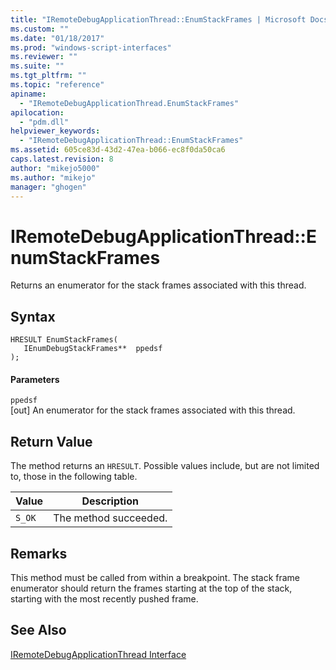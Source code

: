 ```yaml
---
title: "IRemoteDebugApplicationThread::EnumStackFrames | Microsoft Docs"
ms.custom: ""
ms.date: "01/18/2017"
ms.prod: "windows-script-interfaces"
ms.reviewer: ""
ms.suite: ""
ms.tgt_pltfrm: ""
ms.topic: "reference"
apiname: 
  - "IRemoteDebugApplicationThread.EnumStackFrames"
apilocation: 
  - "pdm.dll"
helpviewer_keywords: 
  - "IRemoteDebugApplicationThread::EnumStackFrames"
ms.assetid: 605ce83d-43d2-47ea-b066-ec8f0da50ca6
caps.latest.revision: 8
author: "mikejo5000"
ms.author: "mikejo"
manager: "ghogen"
---
```

# IRemoteDebugApplicationThread::EnumStackFrames
Returns an enumerator for the stack frames associated with this thread.  
  
## Syntax  
  
```  
HRESULT EnumStackFrames(  
   IEnumDebugStackFrames**  ppedsf  
);  
```  
  
#### Parameters  
 `ppedsf`  
 [out] An enumerator for the stack frames associated with this thread.  
  
## Return Value  
 The method returns an `HRESULT`. Possible values include, but are not limited to, those in the following table.  
  
|Value|Description|  
|-----------|-----------------|  
|`S_OK`|The method succeeded.|  
  
## Remarks  
 This method must be called from within a breakpoint. The stack frame enumerator should return the frames starting at the top of the stack, starting with the most recently pushed frame.  
  
## See Also  
 [IRemoteDebugApplicationThread Interface](../../winscript/reference/iremotedebugapplicationthread-interface.md)